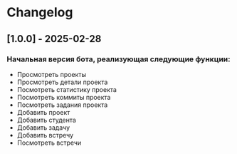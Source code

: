 # Changelog

## [1.0.0] - 2025-02-28

### Начальная версия бота, реализующая следующие функции:
- Просмотреть проекты
- Просмотреть детали проекта
- Посмотреть статистику проекта
- Посмотреть коммиты проекта
- Посмотреть задания проекта
- Добавить проект
- Добавить студента
- Добавить задачу
- Добавить встречу
- Посмотреть встречи